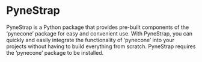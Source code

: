 # PyneStrap
PyneStrap is a Python package that provides pre-built components of the ‘pynecone’ package for easy and convenient use. With PyneStrap, you can quickly and easily integrate the functionality of ‘pynecone’ into your projects without having to build everything from scratch. PyneStrap requires the ‘pynecone’ package to be installed.